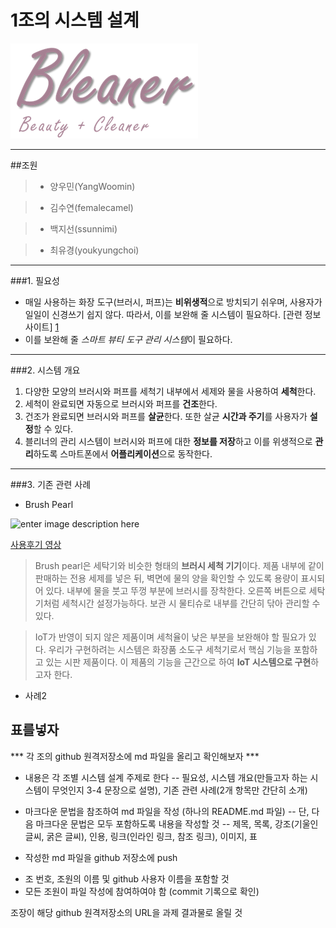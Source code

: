 ﻿# 1조의 시스템 설계

![](/bleaner.png)

-------------

##조원
>- 양우민(YangWoomin)

>- 김수연(femalecamel)

>- 백지선(ssunnimi)

>- 최유경(youkyungchoi)

-------------

###1. 필요성 

* 매일 사용하는 화장 도구(브러시, 퍼프)는 **비위생적**으로 방치되기 쉬우며, 사용자가 일일이 신경쓰기 쉽지 않다.
따라서, 이를 보완해 줄 시스템이 필요하다. [관련 정보 사이트] [1]
* 이를 보완해 줄 *스마트 뷰티 도구 관리 시스템*이 필요하다.

-------------

###2. 시스템 개요

1. 다양한 모양의 브러시와 퍼프를 세척기 내부에서 세제와 물을 사용하여 **세척**한다.
2. 세척이 완료되면 자동으로 브러시와 퍼프를 **건조**한다.
3. 건조가 완료되면 브러시와 퍼프를 **살균**한다. 또한 살균 **시간과 주기**를 사용자가 **설정**할 수 있다.
4. 블리너의 관리 시스템이 브러시와 퍼프에 대한 **정보를 저장**하고 이를 위생적으로 **관리**하도록 스마트폰에서 **어플리케이션**으로 동작한다.

---------------

###3. 기존 관련 사례

* Brush Pearl

![enter image description here](http://media.allure.com/photos/5771a75f3b5256713da4b9c0/master/pass/beauty-trends-blogs-daily-beauty-reporter-2015-09-03-brush-pearl.jpg)

 [사용후기 영상](https://youtu.be/-BnR4_kKj8o)
 
> Brush pearl은 세탁기와 비슷한 형태의 **브러시 세척 기기**이다. 제품 내부에 같이 판매하는 전용 세제를 넣은 뒤, 벽면에 물의 양을 확인할 수 있도록 용량이 표시되어 있다. 내부에 물을 붓고 뚜껑 부분에 브러시를 장착한다. 오른쪽 버튼으로 세탁기처럼 세척시간 설정가능하다. 보관 시 물티슈로 내부를 간단히 닦아 관리할 수 있다.
 
> IoT가 반영이 되지 않은 제품이며 세척율이 낮은 부분을 보완해야 할 필요가 있다. 우리가 구현하려는 시스템은 화장품 소도구 세척기로서 핵심 기능을 포함하고 있는 시판 제품이다. 이 제품의 기능을 근간으로 하여 **IoT 시스템으로 구현**하고자 한다.
 
* 사례2


표를넣자
---------------

[1]: http://blog.naver.com/PostView.nhn?blogId=ppury99&logNo=220670949442&categoryNo=0&parentCategoryNo=6&viewDate=&currentPage=1&postListTopCurrentPage=1&from=postView

>
*** 각 조의 github 원격저장소에 md 파일을 올리고 확인해보자 ***

- 내용은 각 조별 시스템 설계 주제로 한다 
-- 필요성, 시스템 개요(만들고자 하는 시스템이 무엇인지 3-4 문장으로 설명), 기존 관련 사례(2개 항목만 간단히 소개)

- 마크다운 문법을 참조하여 md 파일을 작성 (하나의 README.md 파일)
-- 단, 다음 마크다운 문법은 모두 포함하도록 내용을 작성할 것
-- 제목, 목록, 강조(기울인 글씨, 굵은 글씨), 인용, 링크(인라인 링크, 참조 링크), 이미지, 표

- 작성한 md 파일을 github 저장소에 push

* 조 번호, 조원의 이름 및 github 사용자 이름을 포함할 것
* 모든 조원이 파일 작성에 참여하여야 함 (commit 기록으로 확인)

조장이 해당 github 원격저장소의 URL을 과제 결과물로 올릴 것
